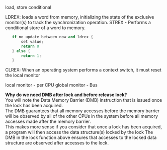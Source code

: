 load, store conditional

LDREX: 
loads a word from memory, initializing the state of the exclusive
monitor(s) to track the synchronization operation. 
STREX - Performs a conditional store of a word to memory. 
```cpp
   if no update between now and ldrex {
       set value;
       return 0
   } else {
       return 1;
   } 
```
CLREX: When an operating system performs a context switch, it must reset the local monitor 

local monitor - per CPU
global monitor - Bus

__Why do we need DMB after lock and before release lock?__  
You will note the Data Memory Barrier (DMB) instruction that is issued once the lock has been acquired.   
The DMB guarantees that all memory accesses before the memory barrier will be observed by all of the other CPUs in the 
system before all memory accesses made after the memory barrier.   
This makes more sense if you consider that once a lock has been acquired, a program will then access the data structure(s) 
locked by the lock The DMB in the lock function above ensures that accesses to the locked data structure are observed after 
accesses to the lock.
